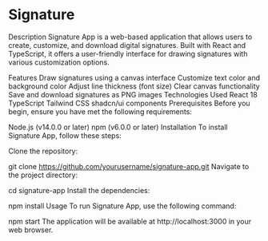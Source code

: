 # Signature
Description
Signature App is a web-based application that allows users to create, customize, and download digital signatures. Built with React and TypeScript, it offers a user-friendly interface for drawing signatures with various customization options.

Features
Draw signatures using a canvas interface
Customize text color and background color
Adjust line thickness (font size)
Clear canvas functionality
Save and download signatures as PNG images
Technologies Used
React 18
TypeScript
Tailwind CSS
shadcn/ui components
Prerequisites
Before you begin, ensure you have met the following requirements:

Node.js (v14.0.0 or later)
npm (v6.0.0 or later)
Installation
To install Signature App, follow these steps:

Clone the repository:

git clone https://github.com/yourusername/signature-app.git
Navigate to the project directory:

cd signature-app
Install the dependencies:

npm install
Usage
To run Signature App, use the following command:

npm start
The application will be available at http://localhost:3000 in your web browser.
